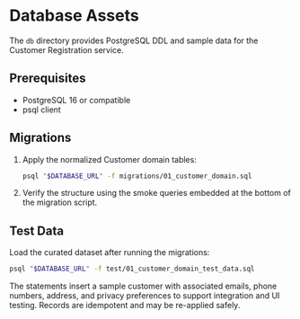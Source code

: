 # Database Assets

The `db` directory provides PostgreSQL DDL and sample data for the Customer Registration service.

## Prerequisites

- PostgreSQL 16 or compatible
- psql client

## Migrations

1. Apply the normalized Customer domain tables:
   ```bash
   psql "$DATABASE_URL" -f migrations/01_customer_domain.sql
   ```
2. Verify the structure using the smoke queries embedded at the bottom of the migration script.

## Test Data

Load the curated dataset after running the migrations:

```bash
psql "$DATABASE_URL" -f test/01_customer_domain_test_data.sql
```

The statements insert a sample customer with associated emails, phone numbers, address, and privacy preferences to support integration and UI testing. Records are idempotent and may be re-applied safely.
